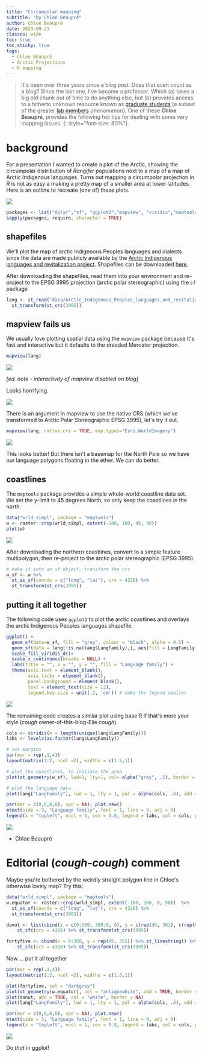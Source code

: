 ```yaml
---
title: "Circumpolar mapping"
subtitle: "by Chloe Beaupré"
author: Chloe Beaupré
date: 2023-09-23
classes: wide
toc: true
toc_sticky: true
tags:
  - Chloe Beaupré
  - Arctic Projections
  - R mapping
---
```



>   It's been over three years since a blog post.  Does that even count as a blog?  Since the last one, I've become a professor.  Which (a) takes a big old chunk out of time to do anything else, but (b) provides access to a hitherto unknown resource known as [graduate students](https://eligurarie.github.io/_pages/labmembers/) (a subset of the greater [lab members](https://eligurarie.github.io/_pages/labmembers/) phenomenon).  One of these **Chloe Beaupré**, provides the following hot tips for dealing with some very mapping issues. 
{: style="font-size: 80%"}

# background

For a presentation I wanted to create a plot of the Arctic, showing the circumpolar distribution of *Rangifer* populations next to a map of a map of Arctic Indigenous languages. Turns out mapping a circumpolar projection in R is not as easy a making a pretty map of a smaller area at lower latitudes. Here is an outline to recreate (one of) these plots.

![](../assets/post04/HerdsLanguages.png)

```r
packages <- list("dplyr","sf", "ggplot2","mapview", "viridis","maptools", "raster")
sapply(packages, require, character = TRUE)
```

## shapefiles

We'll plot the map of arctic Indigenous Peoples languages and dialects since the data are made publicly available by the [Arctic Indigenous languages and revitalization project](https://arctic-indigenous-languages-uito.hub.arcgis.com/). Shapefiles can be downloaded [here](https://arctic-indigenous-languages-uito.hub.arcgis.com/datasets/UITO::arctic-indigenous-peoples-languages-and-revitalization-languages-and-dialects/explore).

After downloading the shapefiles, read them into your environment and re-project to the EPSG 3995 projection (arctic polar stereographic) using the `sf` package


```r
lang <- st_read("data/Arctic_Indigenous_Peoples_languages_and_revitalization_-_Languages_and_Dialects.shp") %>%
  st_transform(st_crs(3995))
```

## mapview fails us

We usually love plotting spatial data using the `mapview` package because it's fast and interactive but it defaults to the dreaded Mercator projection.

```r
mapview(lang)
```

![](../assets/post04/mapview1.png)

*[ed. note - interactivity of mapview disabled on blog]*

Looks horrifying.

![](../assets/post04/DreadedMercator.jpg)

There is an argument in mapview to use the native CRS (which we've transformed to Arctic Polar Stereographic EPSG 3995), let's try it out.

```r
mapview(lang, native.crs = TRUE, map.types="Esri.WorldImagery")
```
![](../assets/post04//mapview2.png)

This looks better! But there isn't a basemap for the North Pole so we have our language polygons floating in the ether. We can do better.

## coastlines

The `maptools` package provides a simple whole-world coastline data set. We set the y-limit to 45 degrees North, so only keep the coastlines in the north.


```r
data("wrld_simpl", package = "maptools")                                                                            
w <- raster::crop(wrld_simpl, extent(-180, 180, 45, 90))                                                                   
plot(w)    
```

<img src="../assets/post04/worldCoastlines-1.png" style="display: block; margin: auto;" />

After downloading the northern coastlines, convert to a simple feature multipolygon, then re-project to the arctic polar stereographic (EPSG 3995).


```r
# make it into an sf object, transform the crs
w_sf <- w %>%
  st_as_sf(coords = c("long", "lat"), crs = 4326) %>%
  st_transform(st_crs(3995))
```

## putting it all together

The following code uses `ggplot2` to plot the arctic coastlines and overlays the arctic Indigenous Peoples languages shapefile.

```r
ggplot() + 
  geom_sf(data=w_sf, fill = "grey", colour = "black", alpha = 0.5) +
  geom_sf(data = lang[!is.na(lang$LangFamily),], aes(fill = LangFamily), alpha = 0.8) +
  scale_fill_viridis_d()+
  scale_x_continuous(breaks = NULL) +
  labs(title = "", x = "", y = "", fill = "Language family") +
  theme(axis.text = element_blank(),
        axis.ticks = element_blank(),
        panel.background = element_blank(), 
        text = element_text(size = 12),
        legend.key.size = unit(.2, 'cm')) # make the legend smaller
```

<img src="../assets/post04/plotLanguages-1.png" style="display: block; margin: auto;" />

The remaining code creates a similar plot using base R if that's more your style (*cough* owner-of-this-blog-Elie *cough*).


```r
cols <- viridis(n = length(unique(lang$LangFamily)))
labs <- levels(as.factor(lang$LangFamily))

# set margins
par(mar = rep(.1,4))
layout(matrix(1:2, ncol =2), widths = c(1.5,1)) 

# plot the coastlines, to initiate the area
plot(st_geometry(w_sf), lwd=1, lty=1, col= alpha("grey", .5), border = "darkgrey")

# plot the language data
plot(lang["LangFamily"], lwd = 1, lty = 1, pal = alpha(cols, .8), add = TRUE, border = NA)

par(mar = c(0,0,6,0), xpd = NA); plot.new()
mtext(side = 3, "Language family", font = 1, line = 0, adj = 0)
legend(x = "topleft", ncol = 1, cex = 0.8, legend = labs, col = cols, pch=15, pt.cex = 1.5, bty = "n")
```

<img src="../assets/post04/baseRPlot-1.png" style="display: block; margin: auto;" />


- Chloe Beaupré

# Editorial (*cough-cough*) comment


Maybe you're bothered by the weirdly straight polygon line in Chloe's otherwise lovely map?  Try this:


```r
data("wrld_simpl", package = "maptools")                                                                            
w.equator <- raster::crop(wrld_simpl, extent(-180, 180, 0, 90))  %>%
  st_as_sf(coords = c("long", "lat"), crs = 4326) %>%
  st_transform(st_crs(3995))                                                               

donut <- list(cbind(x = c(0:360, 360:0, 0), y = c(rep(45, 361), c(rep(0,361)), 45))) %>% st_polygon %>%  
    st_sfc(crs = 4326) %>% st_transform(st_crs(3995)) 

fortyfive <- cbind(x = 0:360, y = rep(45, 361)) %>% st_linestring() %>%  
    st_sfc(crs = 4326) %>% st_transform(st_crs(3995)) 
```

Now ... put it all together


```r
par(mar = rep(.1,4))
layout(matrix(1:2, ncol =2), widths = c(1.5,1)) 

plot(fortyfive, col = "darkgrey")
plot(st_geometry(w.equator), col = "antiquewhite", add = TRUE, border = "darkgrey")
plot(donut, add = TRUE, col = "white", border = NA)
plot(lang["LangFamily"], lwd = 1, lty = 1, pal = alpha(cols, .8), add = TRUE, border = NA)

par(mar = c(0,0,6,0), xpd = NA); plot.new()
mtext(side = 3, "Language family", font = 1, line = 0, adj = 0)
legend(x = "topleft", ncol = 1, cex = 0.8, legend = labs, col = cols, pch=15, pt.cex = 1.5, bty = "n")
```

<img src="../assets/post04/finalmap.png" style="display: block; margin: auto;" />

Do *that* in ggplot!

